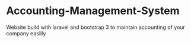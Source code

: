 # Accounting-Management-System
Website build with laravel and bootstrap 3 to maintain accounting of your company easilly

